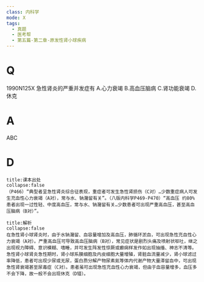 ```yaml
---
class: 内科学
mode: X
tags:
  - 真题
  - 医考帮
  - 第五篇-第二章-原发性肾小球疾病
---
```


# Q
1990N125X 急性肾炎的严重并发症有
A.心力衰竭
B.高血压脑病
C.肾功能衰竭
D.休克

# A
ABC
# D
```ad-note
title:课本出处
collapse:false
（P466）“典型者呈急性肾炎综合征表现，重症者可发生急性肾损伤（C对）…少数重症病人可发生充血性心力衰竭（A对），常与水、钠潴留有关”。（八版内科学P469-P470）“高血压 约80%患者出现一过性轻、中度高血压，常与水、钠潴留有关…少数患者可出现严重高血压，甚至高血压脑病（B对）”。
```

```ad-summary
title:解析
collapse:false
在急性肾小球肾炎时，由于水钠潴留、血容量增加及高血压，肺循环淤血，可出现急性充血性心力衰竭（A对）。严重高血压可导致高血压脑病（B对），常见症状是剧烈头痛及喷射状呕吐，继之出现视力障碍、意识模糊、嗜睡，并可发生阵发性惊厥或癫痫样发作如出现抽搐、神志不清等。急性肾小球肾炎急性期时，肾小球系膜细胞及内皮细胞大量增殖，肾脏血流量减少，肾小球滤过率降低，患者可出现少尿或无尿，蛋白质分解产物尿素氮等体内代谢产物大量滞留血中，可出现急性肾衰竭甚至尿毒症（C对）。患者虽可出现急性充血性心力衰竭，但由于血容量增多，血压多不会下降，故一般不会出现休克（D错）。
```

